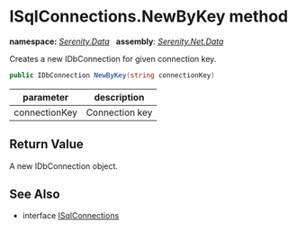 # ISqlConnections.NewByKey method
**namespace:** *[Serenity.Data](../../README.md#serenity.data-namespace)*   **assembly**: *[Serenity.Net.Data](../../README.md)*

Creates a new IDbConnection for given connection key.

```csharp
public IDbConnection NewByKey(string connectionKey)
```

| parameter | description |
| --- | --- |
| connectionKey | Connection key |

## Return Value

A new IDbConnection object.

## See Also

* interface [ISqlConnections](../ISqlConnections.md)
